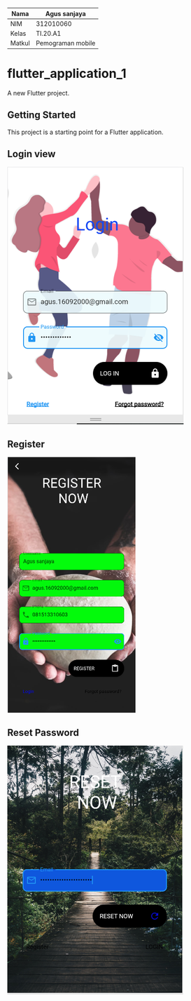 | Nama    | Agus sanjaya  |
| ------  | ------------- |
| NIM     | 312010060     |
| Kelas   | TI.20.A1      |
| Matkul  | Pemograman mobile|






# flutter_application_1

A new Flutter project.

## Getting Started

This project is a starting point for a Flutter application.

## Login view

![assets](assets/hasil%20login%20pemograman%20mobile.PNG)

## Register

![assets](assets/register%20uts%20pemograman%20mobile.png)

## Reset Password

![assets](assets/password.PNG)

